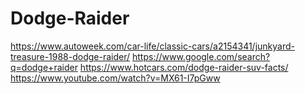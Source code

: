 # Dodge-Raider
https://www.autoweek.com/car-life/classic-cars/a2154341/junkyard-treasure-1988-dodge-raider/ https://www.google.com/search?q=dodge+raider https://www.hotcars.com/dodge-raider-suv-facts/ https://www.youtube.com/watch?v=MX61-I7pGww
